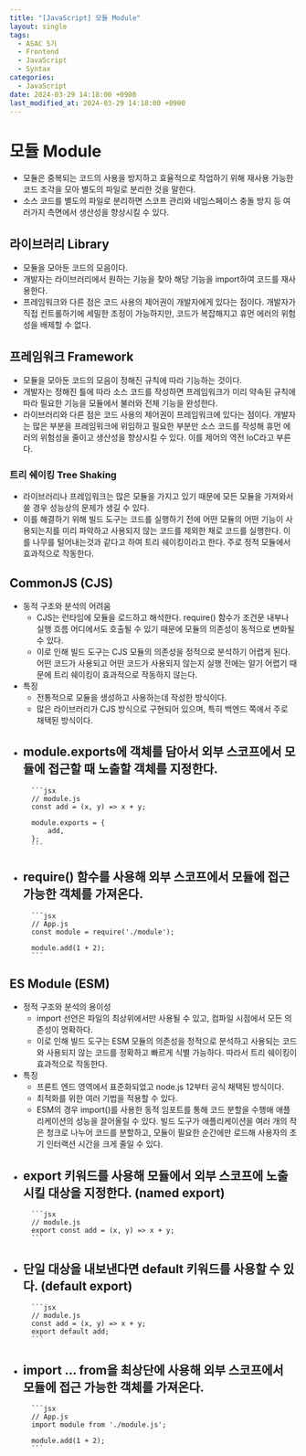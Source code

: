 ```yaml
---
title: "[JavaScript] 모듈 Module"
layout: single
tags:
  - ASAC 5기
  - Frontend
  - JavaScript
  - Syntax
categories:
  - JavaScript
date: 2024-03-29 14:18:00 +0900
last_modified_at: 2024-03-29 14:18:00 +0900
---
```


# 모듈 Module

- 모듈은 중복되는 코드의 사용을 방지하고 효율적으로 작업하기 위해 재사용 가능한 코드 조각을 모아 별도의 파일로 분리한 것을 말한다.
- 소스 코드를 별도의 파일로 분리하면 스코프 관리와 네임스페이스 충돌 방지 등 여러가지 측면에서 생산성을 향상시킬 수 있다.

## 라이브러리 Library

- 모듈을 모아둔 코드의 모음이다.
- 개발자는 라이브러리에서 원하는 기능을 찾아 해당 기능을 import하여 코드를 재사용한다.
- 프레임워크와 다른 점은 코드 사용의 제어권이 개발자에게 있다는 점이다. 개발자가 직접 컨트롤하기에 세밀한 조정이 가능하지만, 코드가 복잡해지고 휴먼 에러의 위험성을 배제할 수 없다.

## 프레임워크 Framework

- 모듈을 모아둔 코드의 모음이 정해진 규칙에 따라 기능하는 것이다.
- 개발자는 정해진 틀에 따라 소스 코드를 작성하면 프레임워크가 미리 약속된 규칙에 따라 필요한 기능을 모듈에서 불러와 전체 기능을 완성한다.
- 라이브러리와 다른 점은 코드 사용의 제어권이 프레임워크에 있다는 점이다. 개발자는 많은 부분을 프레임워크에 위임하고 필요한 부분만 소스 코드를 작성해 휴먼 에러의 위험성을 줄이고 생산성을 향상시킬 수 있다. 이를 제어의 역전 IoC라고 부른다.

### 트리 쉐이킹 Tree Shaking

- 라이브러리나 프레임워크는 많은 모듈을 가지고 있기 때문에 모든 모듈을 가져와서 쓸 경우 성능상의 문제가 생길 수 있다.
- 이를 해결하기 위해 빌드 도구는 코드를 실행하기 전에 어떤 모듈의 어떤 기능이 사용되는지를 미리 파악하고 사용되지 않는 코드를 제외한 채로 코드를 실행한다. 이를 나무를 털어내는것과 같다고 하여 트리 쉐이킹이라고 한다. 주로 정적 모듈에서 효과적으로 작동한다.

## CommonJS (CJS)

- 동적 구조와 분석의 어려움
    - CJS는 런타임에 모듈을 로드하고 해석한다. require() 함수가 조건문 내부나 실행 흐름 어디에서도 호출될 수 있기 때문에 모듈의 의존성이 동적으로 변화될 수 있다.
    - 이로 인해 빌드 도구는 CJS 모듈의 의존성을 정적으로 분석하기 어렵게 된다. 어떤 코드가 사용되고 어떤 코드가 사용되지 않는지 실행 전에는 알기 어렵기 때문에 트리 쉐이킹이 효과적으로 작동하지 않는다.
- 특징
    - 전통적으로 모듈을 생성하고 사용하는데 작성한 방식이다.
    - 많은 라이브러리가 CJS 방식으로 구현되어 있으며, 특히 백엔드 쪽에서 주로 채택된 방식이다.
- module.exports에 객체를 담아서 외부 스코프에서 모듈에 접근할 때 노출할 객체를 지정한다.
    - 
        ```jsx
        // module.js
        const add = (x, y) => x + y;

        module.exports = {
            add,
        };
        ```
      
- require() 함수를 사용해 외부 스코프에서 모듈에 접근 가능한 객체를 가져온다.
    -     
        ```jsx
        // App.js
        const module = require('./module');
        
        module.add(1 + 2);
        ```
    

## ES Module (ESM)

- 정적 구조와 분석의 용이성
    - import 선언은 파일의 최상위에서만 사용될 수 있고, 컴파일 시점에서 모든 의존성이 명확하다.
    - 이로 인해 빌드 도구는 ESM 모듈의 의존성을 정적으로 분석하고 사용되는 코드와 사용되지 않는 코드를 정확하고 빠르게 식별 가능하다. 따라서 트리 쉐이킹이 효과적으로 작동한다.
- 특징
    - 프론트 엔드 영역에서 표준화되었고 node.js 12부터 공식 채택된 방식이다.
    - 최적화를 위한 여러 기법을 적용할 수 있다.
    - ESM의 경우 import()를 사용한 동적 임포트를 통해 코드 분할을 수행애 애플리케이션의 성능을 끌어올릴 수 있다. 빌드 도구가 애플리케이션을 여러 개의 작은 청크로 나누어 코드를 분할하고, 모듈이 필요한 순간에만 로드해 사용자의 초기 인터랙션 시간을 크게 줄일 수 있다.
- export 키워드를 사용해 모듈에서 외부 스코프에 노출시킬 대상을 지정한다. (named export)
    -    
        ```jsx
        // module.js
        export const add = (x, y) => x + y;
        ```
    
- 단일 대상을 내보낸다면 default 키워드를 사용할 수 있다. (default export)
    -    
        ```jsx
        // module.js
        const add = (x, y) => x + y;
        export default add;
        ```
    
- import … from을 최상단에 사용해 외부 스코프에서 모듈에 접근 가능한 객체를 가져온다.
    -   
        ```jsx
        // App.js
        import module from './module.js';
        
        module.add(1 + 2);
        ```